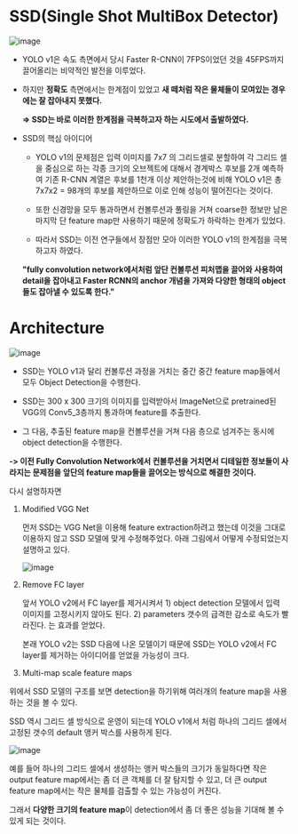 # SSD(Single Shot MultiBox Detector) #

![image](https://user-images.githubusercontent.com/66320010/108501327-7aa2ac00-72f4-11eb-97e7-18038c3d6410.png)

  - YOLO v1은 속도 측면에서 당시 Faster R-CNN이 7FPS이었던 것을 45FPS까지 끌어올리는 비약적인 발전을 이루었다.
  
  - 하지만 **정확도** 측면에서는 한계점이 있었고 **새 떼처럼 작은 물체들이 모여있는 경우에는 잘 잡아내지 못했다.**
  
    **=> SSD는 바로 이러한 한계점을 극복하고자 하는 시도에서 출발하였다.**
    
  - SSD의 핵심 아이디어
  
    - YOLO v1의 문제점은 입력 이미지를 7x7 의 그리드셀로 분할하여 각 그리드 셀을 중심으로 하는 각종 크기의 오브젝트에 대해서 경계박스 후보를 2개 예측하여 기존 R-CNN 계열은 후보를 1천개 이상 제안하는것에 비해 YOLO v1은 총 7x7x2 = 98개의 후보를 제안하므로 이로 인해 성능이 떨어진다는 것이다.
    
    - 또한 신경망을 모두 통과하면서 컨볼루션과 풀링을 거쳐 coarse한 정보만 남은 마지막 단 feature map만 사용하기 때문에 정확도가 하락하는 한계가 있었다.
    
    - 따라서 SSD는 이전 연구들에서 장점만 모아 이러한 YOLO v1의 한계점을 극복하고자 하였다.
  
   
    **"fully convolution network에서처럼 앞단 컨볼루션 피처맵을 끌어와 사용하여 detail을 잡아내고 Faster RCNN의 anchor 개념을 가져와 다양한 형태의 object들도 잡아낼 수 있도록 한다."**
    
# Architecture # 
  
![image](https://user-images.githubusercontent.com/66320010/108503394-a8d5bb00-72f7-11eb-9563-3092550e066b.png)

  - SSD는 YOLO v1과 달리 컨볼루션 과정을 거치는 중간 중간 feature map들에서 모두 Object Detection을 수행한다.
  
  - SSD는 300 x 300 크기의 이미지를 입력받아서 ImageNet으로 pretrained된 VGG의 Conv5_3층까지 통과하며 feature를 추출한다.

  - 그 다음, 추출된 feature map을 컨볼루션을 거쳐 다음 층으로 넘겨주는 동시에 object detection을 수행한다.

  **-> 이전 Fully Convolution Network에서 컨볼루션을 거치면서 디테일한 정보들이 사라지는 문제점을 앞단의 feature map들을 끌어오는 방식으로 해결한 것이다.**
  
  다시 설명하자면 
  
1) Modified VGG Net

   먼저 SSD는 VGG Net을 이용해 feature extraction하려고 했는데 이것을 그대로 이용하지 않고 SSD 모델에 맞게 수정해주었다. 아래 그림에서 어떻게 수정되었는지 설명하고 있다.

   ![image](https://user-images.githubusercontent.com/66320010/108504036-a45dd200-72f8-11eb-9982-7abda4f1b4fd.png)
   
2) Remove FC layer

   앞서 YOLO v2에서 FC layer를 제거시켜서 1) object detection 모델에서 입력 이미지를 고정시키지 않아도 된다. 2) parameters 갯수의 급격한 감소로 속도가 빨라진다. 는 효과를 얻었다.
   
   본래 YOLO v2는 SSD 다음에 나온 모델이기 때문에 SSD는 YOLO v2에서 FC layer를 제거하는 아이디어를 얻었을 가능성이 크다.
   
 3) Multi-map scale feature maps

   위에서 SSD 모델의 구조를 보면 detection을 하기위해 여러개의 feature map을 사용하는 것을 볼 수 있다.
   
   SSD 역시 그리드 셀 방식으로 운영이 되는데 YOLO v1에서 처럼 하나의 그리드 셀에서 고정된 갯수의 default 앵커 박스를 사용하게 된다.
   
   ![image](https://user-images.githubusercontent.com/66320010/108505350-96a94c00-72fa-11eb-890d-8f69fefa46bf.png)
   
   예를 들어 하나의 그리드 셀에서 생성하는 앵커 박스들의 크기가 동일하다면 작은 output feature map에서는 좀 더 큰 객체를 더 잘 탐지할 수 있고, 더 큰 output feature map에서는 작은 물체를 검출할 수 있는 가능성이 커진다. 
   
   그래서 **다양한 크기의 feature map**이 detection에서 좀 더 좋은 성능을 기대해 볼 수 있게 되는 것이다.
   
   
    
















